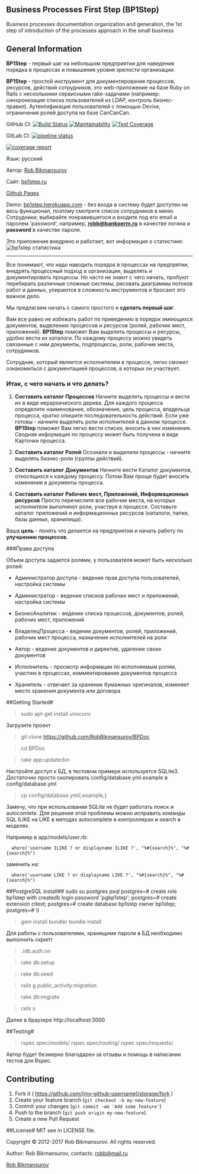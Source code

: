 Business Processes First Step (BP1Step)
---
Business processes documentation organization and generation, the 1st step of introduction of the processes approach in the small business

## General Information

**BP1Step** - первый шаг на небольшом предприятии для наведения порядка в процессах и повышения уровня зрелости организации.

**BP1Step** - простой инструмент для документирования процессов, ресурсов, действий сотрудников, это web-приложение на базе Ruby on Rails с несколькими сервисными rake-задачами (например: синхронизация списка пользователей из LDAP, контроль бизнес-правил).
Аутентификация пользователей с помощью Devise, ограничения ролей доступа на базе CanCanCan.

GitHub CI: [![Build Status](https://travis-ci.org/RobBikmansurov/bp1step.svg?branch=master)](https://travis-ci.org/RobBikmansurov/bp1step)
[![Maintainability](https://api.codeclimate.com/v1/badges/243fc04d775701086f9f/maintainability)](https://codeclimate.com/github/RobBikmansurov/bp1step/maintainability)
[![Test Coverage](https://api.codeclimate.com/v1/badges/243fc04d775701086f9f/test_coverage)](https://codeclimate.com/github/RobBikmansurov/bp1step/test_coverage)

GitLab CI: [![pipeline status](http://gitlab.com/RobBikmansurov/bp1step/badges/master/pipeline.svg)](http://gitlab.com/RobBikmansurov/bp1step/commits/master)

[![coverage report](https://gitlab.com/RobBikmansurov/bp1step/badges/master/coverage.svg)](https://gitlab.com/RobBikmansurov/bp1step/commits/master)

Язык: русский

Автор: [Rob Bikmansurov](mailto:robb@mail.ru)

Сайт: [bp1step.ru](http://bp1step.ru)

[Github Pages](https://robbikmansurov.github.io/bp1step/)

Demo: [bp1step.herokuapp.com](https://bp1step.herokuapp.com/about) - без входа в систему будет доступен не весь функционал, поэтому смотрите список сотрудников в меню Сотрудники, выбирайте понравившегося и входите под его email и паролем 'password', например, **robb@bankperm.ru**  в качестве логина и **password** в качестве пароля.

Это приложение внедрено и работает, вот информация о статистике: 
![bp1step статистика](https://cloud.githubusercontent.com/assets/847150/20169830/d3917074-a753-11e6-814f-10d699d069e0.png)

---
Все понимают, что надо наводить порядок в процессах на предпрятии, внедрять процессный подход в организации, выделять и документировать процессы.
Но часто не знают с чего начать, пробуют перебирать различные сложные системы, рисовать диаграммы потоков работ и данных, упираются в сложность инструментов и бросают это важное дело.

Мы предлагаем начать с самого простого и **сделать первый шаг**.

Вам все равно не избежать работ по приведению в порядок имеющихся документов, выделению процессов и ресурсов (ролей, рабочих мест, приложений).
**BP1Step** поможет Вам выделить процессы и ресурсы, удобно вести их каталоги.
По каждому процессу можно увидеть связанные с ним документы, подпроцессы, роли, рабочие места, сотрудников.

Сотрудник, который является исполнителем в процессе, легко сможет ознакомиться с документацией процессов, в которых он участвует.

### Итак, с чего начать и что делать?

1. **Составить каталог Процессов**
Начните выделять процессы и вести их в виде иерархического дерева. Для каждого процесса определите наименование, обозначение, цель процесса, владельца процесса, кратко опишите последовательность действий. Если уже готовы - начните выделять роли исполнителей в данном процессе. **BP1Step** поможет Вам легко вести списки, вносить в них изменения. Сводная информация по процессу может быть получена в виде Карточки процесса.

2. **Составить каталог Ролей**
Осознали и выделили процессы - начните выделять бизнес-роли (группы действий).

3. **Составить каталог Документов**
Начните вести Каталог документов, относящихся к каждому процессу. Потом Вам проще будет вносить изменения в документы процесса.

4. **Составить каталог Рабочих мест, Приложений, Информационных ресурсов**
Просто перечислите все рабочие места, на которых исполнители выполняют роли, участвуя в процессе. Составьте каталог приложений и информационных ресурсов (каталоги, папки, базы данных, хранилища).

Ваша **цель** - понять что делается на предприятии и начать работу по **улучшению процессов**.

###Права доступа

Объем доступа задается ролями, у пользователя может быть несколько ролей:

*  Администратор доступа - ведение прав доступа пользователей, настройка системы

*  Администратор - ведение списков рабочих мест и приложений, настройка системы

*  БизнесАналитик - ведение списка процессов, документов, ролей, рабочих мест, приложений

*  ВладелецПроцесса - ведение документов, ролей, приложений, рабочих мест процесса, назначение исполнителей на роли

*  Автор - ведение документов и директив, удаление своих документов

*  Исполнитель - просмотр информации по исполняемым ролям, участию в процессах, комментирование документов процесса

*  Хранитель - отвечает за хранение бумажных оригиналов, изменяет место хранения документа или договора

##Getting Started#

>sudo apt-get install unoconv

Загрузите проект 

>git clone https://github.com/RobBikmansurov/BPDoc

>cd BPDoc

>rake app:update:bin

Настройте доступ к БД, в тестовом примере используется SQLite3.
Достаточно просто скопировать config/database.yml.example в config/database.yml

>cp config/database.yml{.example,} 

Замечу, что при использовании SQLite не будет работать поиск и
autocomlete. Для решения этой проблемы можно исправить команды SQL ILIKE на LIKE в методах autocomplete в контроллерах и search в моделях.

Например в app/models/user.rb:

      where('username ILIKE ? or displayname ILIKE ?', "%#{search}%", "%#{search}%")

заменить на:

      where('username LIKE ? or displayname LIKE ?', "%#{search}%", "%#{search}%")

##PostgreSQL install##
sudo su postgres
psql
postgres=# create role bp1step with createdb login password 'pgbp1step';
postgres=# create extension citext;
postgres=# create database bp1step owner bp1step;
postgres=# \l


>gem install bundler
>bundle install

Для работы с пользователями, хранящими пароли в БД необходимо выполнить скрипт

>./db.auth.on

>rake db:setup

>rake db:seed

>rails g public_activity:migration

>rake db:migrate

>rails s

Далее в браузере http://localhost:3000

##Testing#

>rspec spec/models/
>rspec spec/routing/
>rspec spec/requests/

Автор будет безмерно благодарен за отзывы и помощь в написании тестов для Rspec.

## Contributing

1. Fork it ( https://github.com/[my-github-username]/storage/fork )
2. Create your feature branch (`git checkout -b my-new-feature`)
3. Commit your changes (`git commit -am 'Add some feature'`)
4. Push to the branch (`git push origin my-new-feature`)
5. Create a new Pull Request

##License#
MIT
 see in LICENSE file.

 Copyright &copy; 2012-2017 Rob Bikmansurov. All rights reserved.
 
 Author: Rob Bikmansurov, contacts: robb@mail.ru


 [Rob Bikmansurov](mailto:robb@mail.ru)
